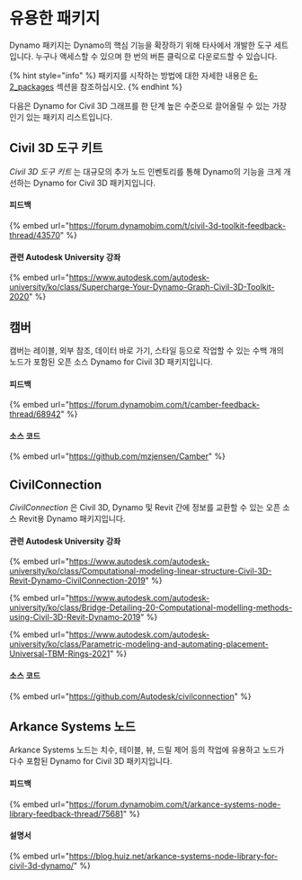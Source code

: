 # 유용한 패키지

Dynamo 패키지는 Dynamo의 핵심 기능을 확장하기 위해 타사에서 개발한 도구 세트입니다. 누구나 액세스할 수 있으며 한 번의 버튼 클릭으로 다운로드할 수 있습니다.

{% hint style="info" %} 패키지를 시작하는 방법에 대한 자세한 내용은 [6-2_packages](../6\_custom\_nodes\_and\_packages/6-2\_packages/ "mention") 섹션을 참조하십시오. {% endhint %}

다음은 Dynamo for Civil 3D 그래프를 한 단계 높은 수준으로 끌어올릴 수 있는 가장 인기 있는 패키지 리스트입니다.

## Civil 3D 도구 키트

_Civil 3D 도구 키트_ 는 대규모의 추가 노드 인벤토리를 통해 Dynamo의 기능을 크게 개선하는 Dynamo for Civil 3D 패키지입니다.

#### 피드백

{% embed url="https://forum.dynamobim.com/t/civil-3d-toolkit-feedback-thread/43570" %}

#### 관련 Autodesk University 강좌

{% embed url="https://www.autodesk.com/autodesk-university/ko/class/Supercharge-Your-Dynamo-Graph-Civil-3D-Toolkit-2020" %}

## 캠버

캠버는 레이블, 외부 참조, 데이터 바로 가기, 스타일 등으로 작업할 수 있는 수백 개의 노드가 포함된 오픈 소스 Dynamo for Civil 3D 패키지입니다.

#### 피드백

{% embed url="https://forum.dynamobim.com/t/camber-feedback-thread/68942" %}

#### 소스 코드

{% embed url="https://github.com/mzjensen/Camber" %}

## CivilConnection

_CivilConnection_ 은 Civil 3D, Dynamo 및 Revit 간에 정보를 교환할 수 있는 오픈 소스 Revit용 Dynamo 패키지입니다.

#### 관련 Autodesk University 강좌

{% embed url="https://www.autodesk.com/autodesk-university/ko/class/Computational-modeling-linear-structure-Civil-3D-Revit-Dynamo-CivilConnection-2019" %}

{% embed url="https://www.autodesk.com/autodesk-university/ko/class/Bridge-Detailing-20-Computational-modelling-methods-using-Civil-3D-Revit-Dynamo-2019" %}

{% embed url="https://www.autodesk.com/autodesk-university/ko/class/Parametric-modeling-and-automating-placement-Universal-TBM-Rings-2021" %}

#### 소스 코드

{% embed url="https://github.com/Autodesk/civilconnection" %}

## Arkance Systems 노드

Arkance Systems 노드는 치수, 테이블, 뷰, 드릴 제어 등의 작업에 유용하고 노드가 다수 포함된 Dynamo for Civil 3D 패키지입니다.

#### 피드백

{% embed url="https://forum.dynamobim.com/t/arkance-systems-node-library-feedback-thread/75681" %}

#### 설명서

{% embed url="https://blog.huiz.net/arkance-systems-node-library-for-civil-3d-dynamo/" %}
